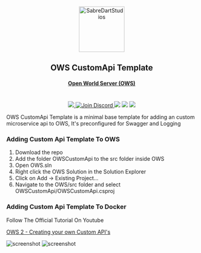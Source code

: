 <p align="center">
    <br>
    <img src="https://github.com/CodewareGames/OWS/blob/main/img/Logo512pxWhite.png?raw=true" alt="SabreDartStudios" width="120">
    <h2 align="center">OWS CustomApi Template</h2>
    <h4 align="center"><a href="https://github.com/Dartanlla/OWS">Open World Server (OWS)</a></h4>
</p>
<h1></h1>
<p align="center">
    <a href="https://github.com/Dartanlla/OWS/blob/master/LICENSE">
        <img src="https://img.shields.io/github/license/Dartanlla/ows.svg?style=flat-square">
    </a>
    <a href="https://discord.gg/qZ76Cmxcgp">
        <img src="https://img.shields.io/badge/Discord-%237289DA.svg?style=flat-square&logo=discord&logoColor=white" alt="Join Discord">
    </a>
    <img src="https://img.shields.io/badge/unrealengine-%23313131.svg?style=flat-square&logo=unrealengine&logoColor=white">
    <img src="https://img.shields.io/badge/docker-%230db7ed.svg?style=flat-square&logo=docker&logoColor=white">
    <img src="https://img.shields.io/badge/.NET-5C2D91?style=flat-square&logo=.net&logoColor=white">
</p>

OWS CustomApi Template is a minimal base template for adding an custom microservice api to OWS, It's preconfigured for Swagger and Logging

### Adding Custom Api Template To OWS

1. Download the repo
2. Add the folder OWSCustomApi to the src folder inside OWS
3. Open OWS.sln
4. Right click the OWS Solution in the Solution Explorer
5. Click on Add -> Existing Project...
6. Navigate to the OWS/src folder and select OWSCustomApi/OWSCustomApi.csproj

### Adding Custom Api Template To Docker

Follow The Official Tutorial On Youtube

[OWS 2 - Creating your own Custom API's](https://www.youtube.com/watch?v=9adrfV5He6I)

![screenshot](https://i.imgur.com/rvEfvev.gif)
![screenshot](https://i.imgur.com/N13ahWf.gif)



